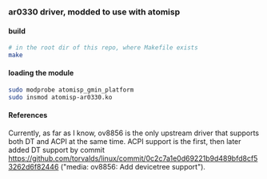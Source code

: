 ### ar0330 driver, modded to use with atomisp

#### build

```bash
# in the root dir of this repo, where Makefile exists
make
```

#### loading the module

```bash
sudo modprobe atomisp_gmin_platform
sudo insmod atomisp-ar0330.ko
```

#### References

Currently, as far as I know, ov8856 is the only upstream driver that supports both DT and ACPI at the same time.
ACPI support is the first, then later added DT support by commit https://github.com/torvalds/linux/commit/0c2c7a1e0d69221b9d489bfd8cf53262d6f82446 ("media: ov8856: Add devicetree support").
